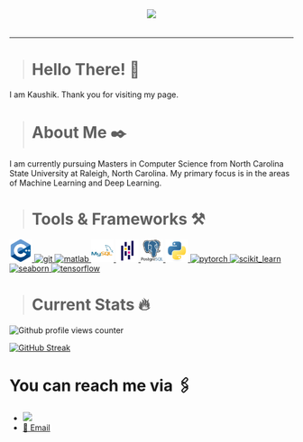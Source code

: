 <div id="heading-gif" align="center">
  <img src="https://media2.giphy.com/media/frSfC5NcmyF7q/200w.gif?cid=6c09b952lsy368fjqnatotk8j6iheo4yxyfet8vrip36vok8&ep=v1_gifs_search&rid=200w.gif&ct=g" width="300">
</div>&nbsp;

---

> # Hello There! 👋
I am Kaushik.
Thank you for visiting my page.

> # About Me ✒️
I am currently pursuing Masters in Computer Science from North Carolina State University at Raleigh, North Carolina. My primary focus is in the areas of Machine Learning and Deep Learning.



> # Tools & Frameworks ⚒️
<div id="tools-badges">
<p align="left"> <a href="https://www.w3schools.com/cpp/" target="_blank" rel="noreferrer"> <img src="https://raw.githubusercontent.com/devicons/devicon/master/icons/cplusplus/cplusplus-original.svg" alt="cplusplus" width="40" height="40"/> </a> <a href="https://git-scm.com/" target="_blank" rel="noreferrer"> <img src="https://www.vectorlogo.zone/logos/git-scm/git-scm-icon.svg" alt="git" width="40" height="40"/> </a> <a href="https://www.mathworks.com/" target="_blank" rel="noreferrer"> <img src="https://upload.wikimedia.org/wikipedia/commons/2/21/Matlab_Logo.png" alt="matlab" width="40" height="40"/> </a> <a href="https://www.mysql.com/" target="_blank" rel="noreferrer"> <img src="https://raw.githubusercontent.com/devicons/devicon/master/icons/mysql/mysql-original-wordmark.svg" alt="mysql" width="40" height="40"/> </a> <a href="https://pandas.pydata.org/" target="_blank" rel="noreferrer"> <img src="https://raw.githubusercontent.com/devicons/devicon/2ae2a900d2f041da66e950e4d48052658d850630/icons/pandas/pandas-original.svg" alt="pandas" width="40" height="40"/> </a> <a href="https://www.postgresql.org" target="_blank" rel="noreferrer"> <img src="https://raw.githubusercontent.com/devicons/devicon/master/icons/postgresql/postgresql-original-wordmark.svg" alt="postgresql" width="40" height="40"/> </a> <a href="https://www.python.org" target="_blank" rel="noreferrer"> <img src="https://raw.githubusercontent.com/devicons/devicon/master/icons/python/python-original.svg" alt="python" width="40" height="40"/> </a> <a href="https://pytorch.org/" target="_blank" rel="noreferrer"> <img src="https://www.vectorlogo.zone/logos/pytorch/pytorch-icon.svg" alt="pytorch" width="40" height="40"/> </a> <a href="https://scikit-learn.org/" target="_blank" rel="noreferrer"> <img src="https://upload.wikimedia.org/wikipedia/commons/0/05/Scikit_learn_logo_small.svg" alt="scikit_learn" width="40" height="40"/> </a> <a href="https://seaborn.pydata.org/" target="_blank" rel="noreferrer"> <img src="https://seaborn.pydata.org/_images/logo-mark-lightbg.svg" alt="seaborn" width="40" height="40"/> </a> <a href="https://www.tensorflow.org" target="_blank" rel="noreferrer"> <img src="https://www.vectorlogo.zone/logos/tensorflow/tensorflow-icon.svg" alt="tensorflow" width="40" height="40"/> </a> </p>
</div>
          



> # Current Stats 🔥

<img src="https://komarev.com/ghpvc/?username=psvkaushik&style=flat-square&color=blue" alt="Github profile views counter" />

[![GitHub Streak](http://github-readme-streak-stats.herokuapp.com?user=psvkaushik&theme=dark&background=000000)](https://git.io/streak-stats)


# You can reach me via 🖇️
- [![](https://img.shields.io/badge/-Kaushik-blue?style=flat&logo=Linkedin&logoColor=white)](https://www.linkedin.com/in/psvkaushik/)
- [📧 Email](mailto:spillal2@ncsu.edu)









